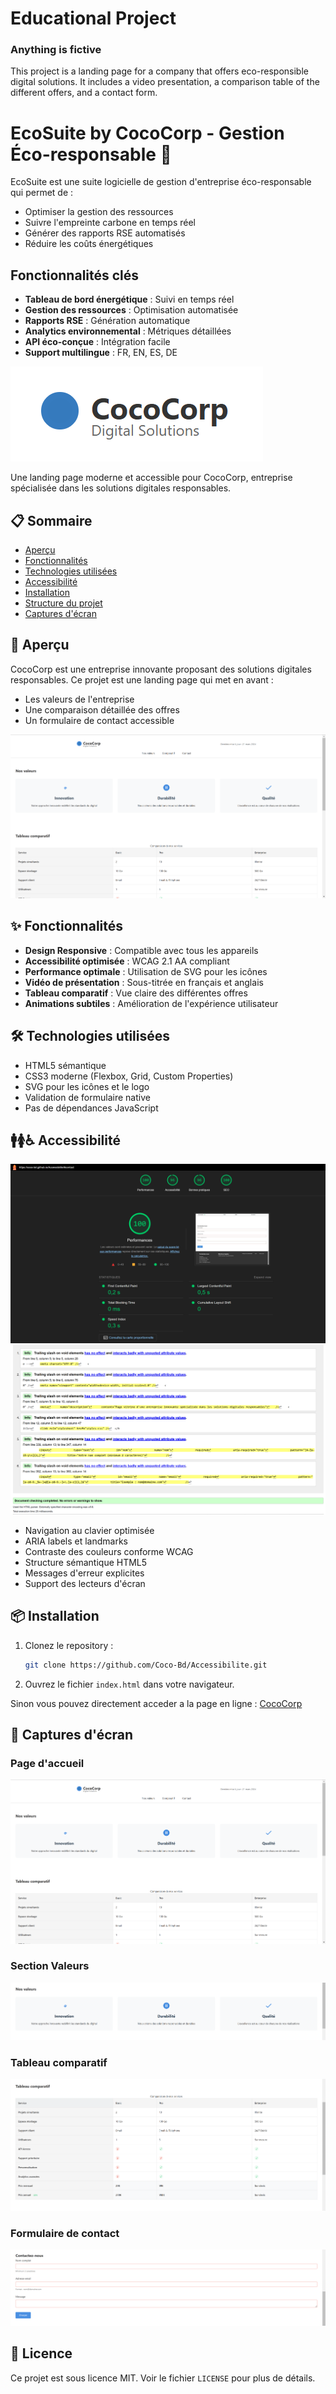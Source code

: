 # Educational Project

### Anything is fictive

This project is a landing page for a company that offers eco-responsible digital solutions. It includes a video presentation, a comparison table of the different offers, and a contact form.

# EcoSuite by CocoCorp - Gestion Éco-responsable 🌱

EcoSuite est une suite logicielle de gestion d'entreprise éco-responsable qui permet de :

- Optimiser la gestion des ressources
- Suivre l'empreinte carbone en temps réel
- Générer des rapports RSE automatisés
- Réduire les coûts énergétiques

## Fonctionnalités clés

- **Tableau de bord énergétique** : Suivi en temps réel
- **Gestion des ressources** : Optimisation automatisée
- **Rapports RSE** : Génération automatique
- **Analytics environnemental** : Métriques détaillées
- **API éco-conçue** : Intégration facile
- **Support multilingue** : FR, EN, ES, DE

![Logo CocoCorp](assets/images/logo.png)

Une landing page moderne et accessible pour CocoCorp, entreprise spécialisée dans les solutions digitales responsables.

## 📋 Sommaire

- [Aperçu](#apercu)
- [Fonctionnalités](#fonctionnalites)
- [Technologies utilisées](#technologies-utilisées)
- [Accessibilité](#accessibilite)
- [Installation](#installation)
- [Structure du projet](#structure-du-projet)
- [Captures d'écran](#captures-decran)

## 🎯 Aperçu

CocoCorp est une entreprise innovante proposant des solutions digitales responsables. Ce projet est une landing page qui met en avant :

- Les valeurs de l'entreprise
- Une comparaison détaillée des offres
- Un formulaire de contact accessible

![Aperçu du site](assets/images/preview.png)

## ✨ Fonctionnalités

- **Design Responsive** : Compatible avec tous les appareils
- **Accessibilité optimisée** : WCAG 2.1 AA compliant
- **Performance optimale** : Utilisation de SVG pour les icônes
- **Vidéo de présentation** : Sous-titrée en français et anglais
- **Tableau comparatif** : Vue claire des différentes offres
- **Animations subtiles** : Amélioration de l'expérience utilisateur

## 🛠 Technologies utilisées

- HTML5 sémantique
- CSS3 moderne (Flexbox, Grid, Custom Properties)
- SVG pour les icônes et le logo
- Validation de formulaire native
- Pas de dépendances JavaScript

## 🚹🚺♿ Accessibilité

![Score d'accessibilité](assets/images/accessibility-score.png)
![Test validator.w3 ](assets/images/validatorW3.png)

- Navigation au clavier optimisée
- ARIA labels et landmarks
- Contraste des couleurs conforme WCAG
- Structure sémantique HTML5
- Messages d'erreur explicites
- Support des lecteurs d'écran

## 📦 Installation

1. Clonez le repository :

   ```bash
   git clone https://github.com/Coco-Bd/Accessibilite.git
   ```

2. Ouvrez le fichier `index.html` dans votre navigateur.

Sinon vous pouvez directement acceder a la page en ligne : [CocoCorp](https://coco-bd.github.io/Accessibilite/)

## 📸 Captures d'écran

### Page d'accueil

![Page d'accueil](assets/images/preview.png)

### Section Valeurs

![Nos valeurs](assets/images/values.png)

### Tableau comparatif

![Comparatif des offres](assets/images/pricing.png)

### Formulaire de contact

![Formulaire](assets/images/contact.png)

## 📄 Licence

Ce projet est sous licence MIT. Voir le fichier `LICENSE` pour plus de détails.

